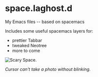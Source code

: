 # space.laghost.d
My Emacs files -- based on spacemacs

Includes some useful spacemacs layers for:
* prettier Tabbar
* tweaked Neotree
* more to come

![Scary Space.](https://github.com/henrymazza/spaceghost.d/raw/master/images/screenshot.png)

_Cursor can't take a photo without blinking._
